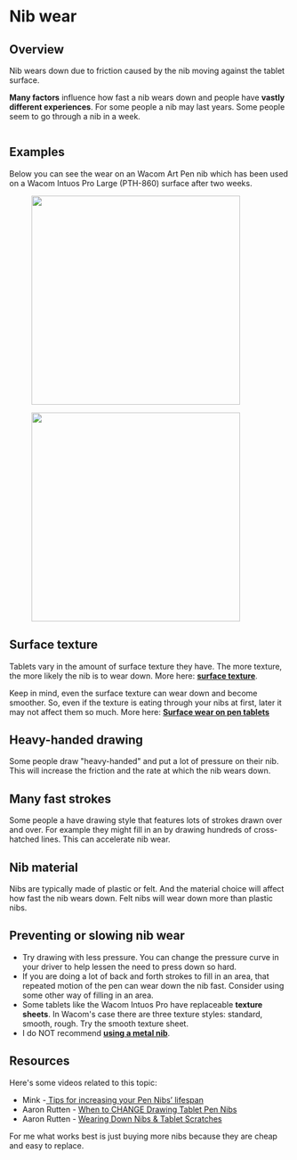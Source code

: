 # Nib wear

## Overview

Nib wears down due to friction caused by the nib moving against the tablet surface.

**Many factors** influence how fast a nib wears down and people have **vastly different experiences**. For some people a nib may last years. Some people seem to go through a nib in a week.

<figure><img src="../../.gitbook/assets/Artboard 1.png" alt=""><figcaption></figcaption></figure>

## Examples

Below you can see the wear on an Wacom Art Pen nib which has been used on a Wacom Intuos Pro Large (PTH-860) surface after two weeks.&#x20;

<div align="left" data-full-width="false">

<figure><img src="../../.gitbook/assets/artpen nib - wear example.jpg" alt="" width="375"><figcaption></figcaption></figure>

</div>

<div align="left">

<figure><img src="../../.gitbook/assets/WIN_20230402_06_35_36_Pro.jpg" alt="" width="375"><figcaption></figcaption></figure>

</div>

## Surface texture

Tablets vary in the amount of surface texture they have. The more texture, the more likely the nib is to wear down. More here: [**surface texture**](../core-features/surface-texture.md).&#x20;

Keep in mind, even the surface texture can wear down and become smoother. So, even if the texture is eating through your nibs at first, later it may not affect them so much. More here: [**Surface wear on pen tablets**](surface-wear-on-pen-tablets.md)&#x20;

## Heavy-handed drawing

Some people draw "heavy-handed" and put a lot of pressure on their nib. This will increase the friction and the rate at which the nib wears down.

## Many fast strokes

Some people a have drawing style that features lots of strokes drawn over and over. For example they might fill in an by drawing hundreds of cross-hatched lines. This can accelerate nib wear.

## Nib material

Nibs are typically made of plastic or felt. And the material choice will affect how fast the nib wears down. Felt nibs will wear down more than plastic nibs.

## Preventing or slowing nib wear

* Try drawing with less pressure. You can change the pressure curve in your driver to help lessen the need to press down so hard.
* If you are doing a lot of back and forth strokes to fill in an area, that repeated motion of the pen can wear down the nib fast. Consider using some other way of filling in an area.
* Some tablets like the Wacom Intuos Pro have replaceable **texture sheets**. In Wacom's case there are three texture styles: standard, smooth, rough. Try the smooth texture sheet.
* I do NOT recommend [**using a metal nib**](../pens/using-metal-nibs.md).

## Resources

Here's some videos related to this topic:

* Mink -[ Tips for increasing your Pen Nibs’ lifespan](https://youtu.be/t2nJ4k4YJl0)&#x20;
* Aaron Rutten - [When to CHANGE Drawing Tablet Pen Nibs](https://youtu.be/iI6X41Jhm9g)&#x20;
* Aaron Rutten - [Wearing Down Nibs & Tablet Scratches](https://youtu.be/Ws\_gXgdmKX0)&#x20;

For me what works best is just buying more nibs because they are cheap and easy to replace.

##

